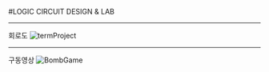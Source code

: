#LOGIC CIRCUIT DESIGN & LAB

***
회로도
![termProject](https://user-images.githubusercontent.com/99540674/209459052-ea0634d9-90d4-42ef-82df-a7aee68d55fc.jpg)
***
구동영상
![BombGame](https://user-images.githubusercontent.com/99540674/209458719-95ec2ac0-6731-43e5-9568-c6a2258a7417.gif)
